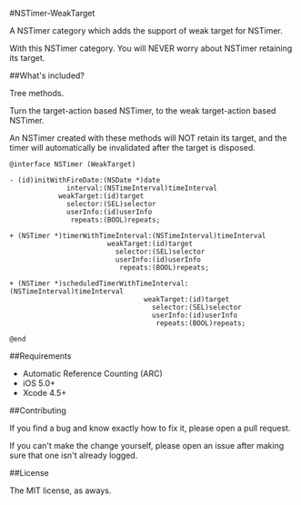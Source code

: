 #NSTimer-WeakTarget

A NSTimer category which adds the support of weak target for NSTimer.

With this NSTimer category. You will NEVER worry about NSTimer retaining its target.

##What's included?

Tree methods.

Turn the target-action based NSTimer, to the weak target-action based NSTimer.

An NSTimer created with these methods will NOT retain its target, and the timer will automatically be invalidated after the target is disposed.

```
@interface NSTimer (WeakTarget)

- (id)initWithFireDate:(NSDate *)date
              interval:(NSTimeInterval)timeInterval
            weakTarget:(id)target
              selector:(SEL)selector
              userInfo:(id)userInfo
               repeats:(BOOL)repeats;

+ (NSTimer *)timerWithTimeInterval:(NSTimeInterval)timeInterval
                        weakTarget:(id)target
                          selector:(SEL)selector
                          userInfo:(id)userInfo
                           repeats:(BOOL)repeats;

+ (NSTimer *)scheduledTimerWithTimeInterval:(NSTimeInterval)timeInterval
                                 weakTarget:(id)target
                                   selector:(SEL)selector
                                   userInfo:(id)userInfo
                                    repeats:(BOOL)repeats;

@end
```
##Requirements

- Automatic Reference Counting (ARC)
- iOS 5.0+
- Xcode 4.5+

##Contributing

If you find a bug and know exactly how to fix it, please open a pull request.

If you can't make the change yourself, please open an issue after making sure that one isn't already logged.

##License

The MIT license, as aways.
